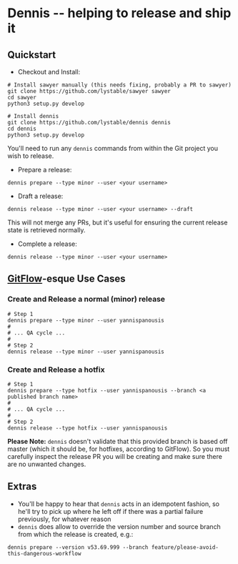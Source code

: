 # Dennis -- helping to release and ship it

## Quickstart

- Checkout and Install:

```
# Install sawyer manually (this needs fixing, probably a PR to sawyer)
git clone https://github.com/lystable/sawyer sawyer
cd sawyer
python3 setup.py develop

# Install dennis
git clone https://github.com/lystable/dennis dennis
cd dennis
python3 setup.py develop
```

You'll need to run any `dennis` commands from within the Git project you wish to release.

- Prepare a release:

```
dennis prepare --type minor --user <your username>
```

- Draft a release:

```
dennis release --type minor --user <your username> --draft
```

This will not merge any PRs, but it's useful for ensuring the current release state is retrieved normally.

- Complete a release:

```
dennis release --type minor --user <your username>
```

## [GitFlow](https://www.atlassian.com/git/tutorials/comparing-workflows/feature-branch-workflow)-esque Use Cases

### Create and Release a normal (minor) release
```
# Step 1
dennis prepare --type minor --user yannispanousis
#
# ... QA cycle ...
#
# Step 2
dennis release --type minor --user yannispanousis
```

### Create and Release a hotfix

```
# Step 1
dennis prepare --type hotfix --user yannispanousis --branch <a published branch name>
#
# ... QA cycle ...
#
# Step 2
dennis release --type hotfix --user yannispanousis
```

**Please Note:** `dennis` doesn't validate that this provided branch is based off master (which it should be, for hotfixes, according to GitFlow). So you must carefully inspect the release PR you will be creating and make sure there are no unwanted changes.

## Extras

- You'll be happy to hear that `dennis` acts in an idempotent fashion, so he'll try to pick up where he left off if there was a partial failure previously, for whatever reason
- `dennis` does allow to override the version number and source branch from which the release is created, e.g.:

```
dennis prepare --version v53.69.999 --branch feature/please-avoid-this-dangerous-workflow
```

